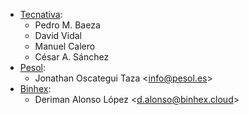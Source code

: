 - [Tecnativa](https://www.tecnativa.com):
  - Pedro M. Baeza
  - David Vidal
  - Manuel Calero
  - César A. Sánchez
- [Pesol](https://www.pesol.es):
  - Jonathan Oscategui Taza \<<info@pesol.es>\>
- [Binhex](https://binhex.cloud/):
  - Deriman Alonso López \<<d.alonso@binhex.cloud>\>